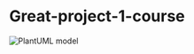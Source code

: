 # Great-project-1-course

![PlantUML model](http://www.plantuml.com/plantuml/png/j9VBRXpL4yRtVegJ_Vn7SMpdilhpAW6nGKGW22k4v9ac5pGc0mWaX1AYm3fIJsTEtFPCjr-XpXjHFrNNcHEcvMJ38ahFkLHztrUNElxewuVtlthupOFF3xxu-BDFFtaOvBcqwNjvAJ6TIfCMSk4xX_vnop-E_EFOFqxyuxP_tF6Fk_vnBnkycRyEyrSsBgza2uWqJsU7OukZ9u_65e_75a_65ZDi5Q2NbKHPItrmyE3-boF2X6yFWloI5a4QFRZHxITIoqLwAgrkfaUfqjkzl9LE5oud8StaKjSswKokqbpwT1ga3NAkPzPwbKloaxfefPkmt4aDCguhDXpAhuP8DdhWIdgiw95UBeEyLbXHdSubfkN1TmRwq31AhQ1g0CGqKrkd-cDWiWORFw_qHvzc-8BGULeYYDvHpvrTRjHJb3VIg_U_GC6zHg_2G77K6CTgEalBQL3Fl-ijTZUGO2-eWPYTgHAhLFtVqTxQeSNeHizkqr8w4p1W7QyXLIfNj5K42B9MdnN8-1TAA59FK5dnHV1AXDuAI0gII4Kr1qh4a_Q60dY5hC3bO6GFXMr9BytIKcFvX4E333WapchRg4K4rAMBDCTt0vpCykXQbX-Er78KpjW_rGFy_opDhq5dK4P0JWT8in7E8Vs8kKpW60BoOj2ubiQHDt2o31bX9ZL9pV5MuxNWDE3i-8uPIK_80X3XBGHSLgP-JhpfX-Pr9v43MxJYelre4Sp3gKjUJboDSf7J7Y1q0b1BfsHA5Pl07TmeiLXKZRC267hkLmbkg1E9HgJNgsTKknK9dkroMfgJXYrkyeMar0--GAZOpa7eLKPbvN2T42xvUuSQPnOIg-1jMgGPMHPWEeWj5-vik65PX5-driiL93owa_Sd05nVbGakyT_9THkquxq9F2qt1ohJ87zATqtlakRTLa4fMkDr4aLFoo6VVd3V2Wxw3g2zViwzC1W9O40vQ-HfRherq4CfmVpIx5eAL-Zc6pTymBoLjSirysabaPXvGCn6Q_q0YaRakPS-uuTKr5yrucJ1x-OnbclmAKRpUIU2qXO5H83N7tX4yjQyuweL3aDVwCje22OXZI19GapBVEIUhBb7AGvHq0WG-NJAqHSA1ijaRJehWPYK2XoEWGrcB377tfu2PAoFjN4nxhaO72YdYD5IswTfWUoA543As-iOGGWto3pNNmFHwjUU1vqfeJSfDVJGBKlFIB07ra4sx21kXdPu4spoMvfXoqz4I_GLQshq4dTCIilTz3XLaum9gM5aoTcYY4GpjsU1E-JSP8YilJBKOfNccRH5ykTK5Ta9Bi9fkBGMXeXYOiUbU9SC-zuVwR6U2K1AJtt6DxGfcqgJKcfBY38qwT50bLgoYMCsfuN4L9fDe6PWcogZOxqaDzA07Qn9NVJs7HTUBQLPqjGCzzuHMqMKsopmh3yoLp0MuJFOjVxnY8lUxgn5CehGsLXeumjwggUxqLMgCXyc55vjDU41HZwlcfgXwFImzj82p0rlTjlYNLQ-aAzxKLxHGJ9gd5XJekQaIuiXGLB5-oNBC_DeaWnIvnPj0U0DH5oXs553x09KkXkvRncyt6yvzuFTnpGgotbQC2CDBkbeICSe4b1_EvKl9HesItcEGW05XWUBJHdmbU-so7hqzcov0IqVbiLV3tI1_uhKKJcYxCK2tCtuwUFS1ot5fBCwwD_fhotvGoBxy4nL-N3Z1Bl-3YQpJQJjrAqJMuxb5zvY0Zn6cgQmTHhCeJAeEKkgiZW6_CI1c-guj5TL0OSo0yQGTuWzomLC9Op16dDsUrSBUyC1noiMzEiDm2tTxKa19dDlIDvfiZYsBDW7HllbIghAo9L_h9RDoDcsifgW1mZsvhmFQPj4a6O1dcrwRAf9-_uHhqQVJKY39yFKv5x3gcKhG6Xfh1JJ70eZVrd_xvywx1q5eHY8md1_LX7I2pcJToCknjlfjH0BToy88JEGL27yNpBzNAwEuF_qvyix6PVlyVOkGcPA49KoqansXv0KAoWxLioWk6Q2Q8Rc7SkALTGrYwYADRJ9A6YgTL3MVwHH1kmxrnLZ0CE491XKjWiJSagp824tRmfkntd_F1y_)
